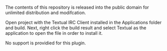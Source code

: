 The contents of this repository is released into the public domain for unlimited distribution and modifcation.

Open project with the Textual IRC Client installed in the Applications folder and build. Next, right click the build result and select Textual as the application to open the file in order to install it.

No support is providied for this plugin.
